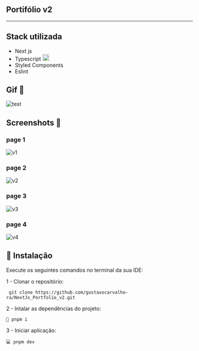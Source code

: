 ## Portifólio v2


<hr/>

## Stack utilizada 
- Next js
- Typescript <img src="https://cdn3.emoji.gg/emojis/8584-typescript.png" width="18px" height="18px" alt="TypeScript">
- Styled Components
- Eslint


## Gif 📸
![test](https://github.com/user-attachments/assets/b181a099-246a-49c0-b1a8-0cb289df6b1c)



## Screenshots 📸

### page 1
![v1](https://github.com/user-attachments/assets/6a7d79e7-bb81-40b9-aa8e-fc4242a3b11b)


### page 2
![v2](https://github.com/user-attachments/assets/34213d6e-bc63-443d-a415-e67de5fe2280)


### page 3
![v3](https://github.com/user-attachments/assets/7319dd5d-9f7e-475e-b603-b08bdaad4a0f)

### page 4
![v4](https://github.com/user-attachments/assets/c9c65a45-bc70-49d0-b5c7-de4d767dcc4a)



## 🔧 Instalação
Execute os seguintes comandos no terminal da sua IDE:

1 - Clonar o repositório:
```
 git clone https://github.com/gustavocarvalho-ra/NextJs_Portfolio_v2.git
```
2 - Intalar as dependências do projeto:
```
🧰 pnpm i
```
3 - Iniciar aplicação:
```
💻 pnpm dev 
```
